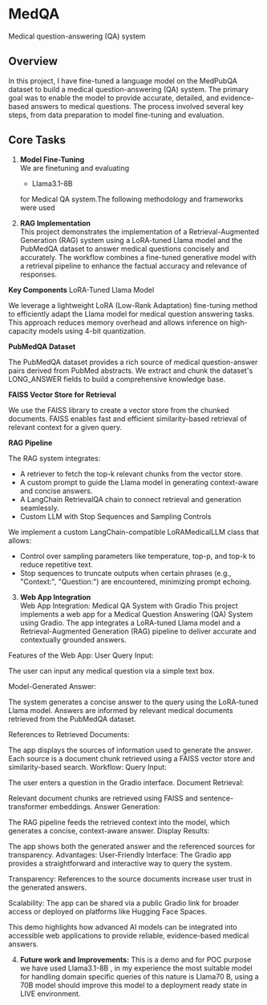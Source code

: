 # MedQA
 Medical question-answering (QA) system
 
## Overview
In this project, I have fine-tuned a language model on the MedPubQA dataset to build a medical question-answering (QA) system. The primary goal was to enable the model to provide accurate, detailed, and evidence-based answers to medical questions. The process involved several key steps, from data preparation to model fine-tuning and evaluation.

## **Core Tasks**

1. **Model Fine-Tuning**  
   We are finetuning and evaluating 
   - Llama3.1-8B
     
   for Medical QA system.The following methodology and frameworks were used


2. **RAG Implementation**  
This project demonstrates the implementation of a Retrieval-Augmented Generation (RAG) system using a LoRA-tuned Llama model and the PubMedQA dataset to answer medical questions concisely and accurately. The workflow combines a fine-tuned generative model with a retrieval pipeline to enhance the factual accuracy and relevance of responses.

**Key Components**
LoRA-Tuned Llama Model

We leverage a lightweight LoRA (Low-Rank Adaptation) fine-tuning method to efficiently adapt the Llama model for medical question answering tasks. This approach reduces memory overhead and allows inference on high-capacity models using 4-bit quantization.

**PubMedQA Dataset**

The PubMedQA dataset provides a rich source of medical question-answer pairs derived from PubMed abstracts. We extract and chunk the dataset's LONG_ANSWER fields to build a comprehensive knowledge base.

**FAISS Vector Store for Retrieval**

We use the FAISS library to create a vector store from the chunked documents. FAISS enables fast and efficient similarity-based retrieval of relevant context for a given query.

**RAG Pipeline**

The RAG system integrates:

- A retriever to fetch the top-k relevant chunks from the vector store.
- A custom prompt to guide the Llama model in generating context-aware and concise answers.
- A LangChain RetrievalQA chain to connect retrieval and generation seamlessly.
- Custom LLM with Stop Sequences and Sampling Controls

We implement a custom LangChain-compatible LoRAMedicalLLM class that allows:

- Control over sampling parameters like temperature, top-p, and top-k to reduce repetitive text.
- Stop sequences to truncate outputs when certain phrases (e.g., "Context:", "Question:") are encountered, minimizing prompt echoing. 

3. **Web App Integration**  
  Web App Integration: Medical QA System with Gradio
This project implements a web app for a Medical Question Answering (QA) System using Gradio. The app integrates a LoRA-tuned Llama model and a Retrieval-Augmented Generation (RAG) pipeline to deliver accurate and contextually grounded answers.

Features of the Web App:
User Query Input:

The user can input any medical question via a simple text box.

Model-Generated Answer:

The system generates a concise answer to the query using the LoRA-tuned Llama model.
Answers are informed by relevant medical documents retrieved from the PubMedQA dataset.

References to Retrieved Documents:

The app displays the sources of information used to generate the answer.
Each source is a document chunk retrieved using a FAISS vector store and similarity-based search.
Workflow:
Query Input:

The user enters a question in the Gradio interface.
Document Retrieval:

Relevant document chunks are retrieved using FAISS and sentence-transformer embeddings.
Answer Generation:

The RAG pipeline feeds the retrieved context into the model, which generates a concise, context-aware answer.
Display Results:

The app shows both the generated answer and the referenced sources for transparency.
Advantages:
User-Friendly Interface:
The Gradio app provides a straightforward and interactive way to query the system.

Transparency:
References to the source documents increase user trust in the generated answers.

Scalability:
The app can be shared via a public Gradio link for broader access or deployed on platforms like Hugging Face Spaces.

This demo highlights how advanced AI models can be integrated into accessible web applications to provide reliable, evidence-based medical answers. 

4. **Future work and Improvements:**
This is a demo and for POC purpose we have used Llama3.1-8B , in my experience the most suitable model for handling domain specific queries of this nature is Llama70 B, using a 70B model should improve this model to a deployment ready state in LIVE environment.
